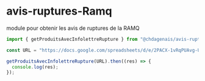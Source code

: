 # avis-ruptures-Ramq

module pour obtenir les avis de ruptures de la RAMQ


```javascript
import { getProduitsAvecInfolettreRupture } from "@chdagenais/avis-ruptures-ramq";

const URL = "https://docs.google.com/spreadsheets/d/e/2PACX-1vRqPUAvg-UDVo7HCZezpbc1BlK17FjA1cohM3duMrjBa_QjLZMgzS-5VGktMdbeQDle8PEui09N2g8P/pubhtml";

getProduitsAvecInfolettreRupture(URL).then((res) => {
  console.log(res);
});
```